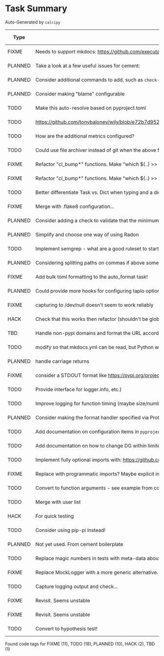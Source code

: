 # Task Summary

Auto-Generated by `calcipy`

| Type    | Comment                                                                                                     | Last Edit   | Source File                                                                                                                                                                    |
|---------|-------------------------------------------------------------------------------------------------------------|-------------|--------------------------------------------------------------------------------------------------------------------------------------------------------------------------------|
| FIXME   | Needs to support mkdocs: https://github.com/executablebooks/mdformat/issues/317                             | 2022-09-17  | [.pre-commit-config.yaml:48](https://github.com/KyleKing/calcipy/blame/b8fa0c9b86d9a034066ec0b1c25c32331138e586/.pre-commit-config.yaml#L47)                                   |
| PLANNED | Take a look at a few useful issues for cement:                                                              | 2021-12-31  | [calcipy/cli/__init__.py:3](https://github.com/KyleKing/calcipy/blame/91236083605413540509f142ff80dd7aae3fd513/calcipy/cli/__init__.py#L3)                                     |
| PLANNED | Consider additional commands to add, such as `check-for-stale-packages` or to wrap copier                   | 2022-01-17  | [calcipy/cli/main.py:29](https://github.com/KyleKing/calcipy/blame/ed231ee5dae2d65a4b6696ef795d8984e7698c47/calcipy/cli/main.py#L29)                                           |
| PLANNED | Consider making "blame" configurable                                                                        | 2022-01-17  | [calcipy/code_tag_collector.py:183](https://github.com/KyleKing/calcipy/blame/ccc2e30c4c859c416ca87585cc56324228632016/calcipy/code_tag_collector.py#L180)                     |
| TODO    | Make this auto-resolve based on pyproject.toml                                                              | 2021-10-30  | [calcipy/dev/noxfile.py:70](https://github.com/KyleKing/calcipy/blame/004df806a85aa9d1a6d0bbb5ab5b1f98ac263a3f/calcipy/dev/noxfile.py#L66)                                     |
| TODO    | https://github.com/tonybaloney/wily/blob/e72b7d95228bbe5538a072dc5d1186daa318bb03/src/wily/__main__.py#L261 | 2021-12-09  | [calcipy/dev/noxfile.py:211](https://github.com/KyleKing/calcipy/blame/16463ec8d6dcd828106df039a41ac82dc5726790/calcipy/dev/noxfile.py#L270)                                   |
| TODO    | How are the additional metrics configured?                                                                  | 2021-12-31  | [calcipy/dev/noxfile.py:223](https://github.com/KyleKing/calcipy/blame/29459cfa64e77c2ee291c522230094d84f3ad647/calcipy/dev/noxfile.py#L282)                                   |
| TODO    | Could use file archiver instead of git when the above fails?                                                | 2021-12-09  | [calcipy/dev/noxfile.py:239](https://github.com/KyleKing/calcipy/blame/16463ec8d6dcd828106df039a41ac82dc5726790/calcipy/dev/noxfile.py#L296)                                   |
| FIXME   | Refactor "cl_bump*" functions. Make "which $(..) >> /dev/null && " a function                               | 2022-01-19  | [calcipy/doit_tasks/doc.py:80](https://github.com/KyleKing/calcipy/blame/88a59195792115e9328dc418f24ab73970e0fffe/calcipy/doit_tasks/doc.py#L79)                               |
| FIXME   | Refactor "cl_bump*" functions. Make "which $(..) >> /dev/null && " a function                               | 2022-01-19  | [calcipy/doit_tasks/doc.py:100](https://github.com/KyleKing/calcipy/blame/88a59195792115e9328dc418f24ab73970e0fffe/calcipy/doit_tasks/doc.py#L99)                              |
| TODO    | Better differentiate Task vs. Dict when typing and a dictionary is expected                                 | 2022-09-15  | [calcipy/doit_tasks/doit_globals.py:37](https://github.com/KyleKing/calcipy/blame/af48411a58a6bad447c8eb2a3e07cf842bb3a3a7/calcipy/doit_tasks/doit_globals.py#L35)             |
| FIXME   | Merge with .flake8 configuration...                                                                         | 2022-09-27  | [calcipy/doit_tasks/doit_globals.py:192](https://github.com/KyleKing/calcipy/blame/800249ea39d3dc6dd2a4558b9e17ccc60d46e483/calcipy/doit_tasks/doit_globals.py#L194)           |
| PLANNED | Consider adding a check to validate that the minimum Python is above calcipy's minimum                      | 2022-09-17  | [calcipy/doit_tasks/doit_globals.py:243](https://github.com/KyleKing/calcipy/blame/ccbc5b22360b789bcdaf0068eb76373caddbeec1/calcipy/doit_tasks/doit_globals.py#L244)           |
| PLANNED | Simplify and choose one way of using Radon                                                                  | 2021-06-08  | [calcipy/doit_tasks/lint.py:160](https://github.com/KyleKing/calcipy/blame/b7f0f8d3b2a6c659511d690a1125a101c3945de8/calcipy/doit_tasks/lint.py#L153)                           |
| TODO    | Implement semgrep - what are a good ruleset to start with?                                                  | 2022-09-20  | [calcipy/doit_tasks/lint.py:202](https://github.com/KyleKing/calcipy/blame/d402123d86a72145caf9703f7890fea8622b5f4b/calcipy/doit_tasks/lint.py#L201)                           |
| PLANNED | Considering splitting paths on commas if above some maximum character length?                               | 2022-01-16  | [calcipy/doit_tasks/lint.py:243](https://github.com/KyleKing/calcipy/blame/f51fc70c2f237deef0d039c2a1f616ff1b901427/calcipy/doit_tasks/lint.py#L225)                           |
| FIXME   | Add bulk toml formatting to the auto_format task!                                                           | 2022-01-16  | [calcipy/doit_tasks/lint.py:296](https://github.com/KyleKing/calcipy/blame/f51fc70c2f237deef0d039c2a1f616ff1b901427/calcipy/doit_tasks/lint.py#L270)                           |
| PLANNED | Could provide more hooks for configuring taplo options. See:                                                | 2022-01-16  | [calcipy/doit_tasks/lint.py:310](https://github.com/KyleKing/calcipy/blame/f51fc70c2f237deef0d039c2a1f616ff1b901427/calcipy/doit_tasks/lint.py#L284)                           |
| FIXME   | capturing to /dev/null doesn't seem to work reliably                                                        | 2022-02-23  | [calcipy/doit_tasks/lint.py:313](https://github.com/KyleKing/calcipy/blame/81c0adea275d4ed227d8ca95e6d752ae54577fed/calcipy/doit_tasks/lint.py#L289)                           |
| HACK    | Check that this works then refactor (shouldn't be global)                                                   | 2021-06-11  | [calcipy/doit_tasks/packaging.py:125](https://github.com/KyleKing/calcipy/blame/bbf19e63cbe0fc891dc76d686d7e113fa15be4ab/calcipy/doit_tasks/packaging.py#L146)                 |
| TBD     | Handle non-pypi domains and format the URL accordingly (i.e. TestPyPi, etc.)                                | 2021-06-03  | [calcipy/doit_tasks/packaging.py:251](https://github.com/KyleKing/calcipy/blame/adaf2a6b09bfaa1cd4c55792fadf1ea0adeacd76/calcipy/doit_tasks/packaging.py#L157)                 |
| TODO    | modify so that mkdocs.yml can be read, but Python won't be executed...                                      | 2021-06-05  | [calcipy/file_helpers.py:58](https://github.com/KyleKing/calcipy/blame/6379b222573bd879001f6677b9dfd16f48735acc/calcipy/file_helpers.py#L57)                                   |
| PLANNED | handle carriage returns                                                                                     | 2021-10-31  | [calcipy/file_helpers.py:95](https://github.com/KyleKing/calcipy/blame/5e085724fff76d1ffb95a36ebd14448f1aa342d2/calcipy/file_helpers.py#L94)                                   |
| FIXME   | consider a STDOUT format like https://pypi.org/project/readable-log-formatter                               | 2022-09-28  | [calcipy/log_helpers.py:3](https://github.com/KyleKing/calcipy/blame/20e72a21767d7053a6b22f89d472fe5938ba6608/calcipy/log_helpers.py#L3)                                       |
| TODO    | Provide interface for logger.info, etc.)                                                                    | 2022-09-28  | [calcipy/log_helpers.py:11](https://github.com/KyleKing/calcipy/blame/20e72a21767d7053a6b22f89d472fe5938ba6608/calcipy/log_helpers.py#L11)                                     |
| TODO    | Improve logging for function timing (maybe size/number of data in arguments?)                               | 2022-09-28  | [calcipy/log_helpers.py:12](https://github.com/KyleKing/calcipy/blame/20e72a21767d7053a6b22f89d472fe5938ba6608/calcipy/log_helpers.py#L12)                                     |
| PLANNED | Consider making the format handler specified via Protocol                                                   | 2022-09-28  | [calcipy/log_helpers.py:200](https://github.com/KyleKing/calcipy/blame/20e72a21767d7053a6b22f89d472fe5938ba6608/calcipy/log_helpers.py#L193)                                   |
| TODO    | Add documentation on configuration items in `pyproject.toml`                                                | 2021-06-08  | [docs/Advanced_Configuration.md:3](https://github.com/KyleKing/calcipy/blame/d459ba077570bce60b39233c1c771359a4c14316/docs/Advanced_Configuration.md#L3)                       |
| TODO    | Add documentation on how to change DG within limited bounds (i.e. `handler_lookup` in `recipes`)            | 2021-06-08  | [docs/Advanced_Configuration.md:4](https://github.com/KyleKing/calcipy/blame/d459ba077570bce60b39233c1c771359a4c14316/docs/Advanced_Configuration.md#L4)                       |
| TODO    | Implement fully optional imports with: https://github.com/KyleKing/calcipy/issues/19#issuecomment-807886404 | 2021-12-08  | [pyproject.toml:93](https://github.com/KyleKing/calcipy/blame/561583f54114efa41dec220bba6a8fb7ae0af80b/pyproject.toml#L82)                                                     |
| FIXME   | Replace with programmatic imports? Maybe explicit imports to check backward compatibility of public API?    | 2021-05-27  | [scripts/check_imports.py:7](https://github.com/KyleKing/calcipy/blame/ac4e3e2887a77953237e498b9d1fba750be49c7e/scripts/check_imports.py#L7)                                   |
| TODO    | Convert to function arguments - see example from code_tag_collector                                         | 2022-07-25  | [sync_toml_minimums.py:21](https://github.com/KyleKing/calcipy/blame/ff8bf04d2672fabc4f3e95706d2ec023f6f85dee/sync_toml_minimums.py#L22)                                       |
| TODO    | Merge with user list                                                                                        | 2022-07-22  | [sync_toml_minimums.py:25](https://github.com/KyleKing/calcipy/blame/6f5f1ff88a93e9725272e9814966546b0a3c500c/sync_toml_minimums.py#L17)                                       |
| HACK    | For quick testing                                                                                           | 2022-07-22  | [sync_toml_minimums.py:27](https://github.com/KyleKing/calcipy/blame/6f5f1ff88a93e9725272e9814966546b0a3c500c/sync_toml_minimums.py#L19)                                       |
| TODO    | Consider using pip-pi instead!                                                                              | 2022-07-23  | [sync_toml_minimums.py:45](https://github.com/KyleKing/calcipy/blame/04cecda5422277c0f0570c6bd110b0582f2210b5/sync_toml_minimums.py#L46)                                       |
| PLANNED | Not yet used. From cement boilerplate                                                                       | 2021-12-31  | [tests/cli/test_main.py:22](https://github.com/KyleKing/calcipy/blame/21c5b446fca11d83dce8d2daedc2027c3d58b221/tests/cli/test_main.py#L22)                                     |
| TODO    | Replace magic numbers in tests with meta-data about the "test_calcipy_project"                              | 2022-02-27  | [tests/configuration.py:24](https://github.com/KyleKing/calcipy/blame/ae7a371c863f742aed94fe4c86e0b5ac0499bc2a/tests/configuration.py#L24)                                     |
| FIXME   | Replace MockLogger with a more generic alternative. See:                                                    | 2021-06-05  | [tests/test_doit_tasks/test_packaging.py:20](https://github.com/KyleKing/calcipy/blame/b0da1f50be6f40a8b083056c96b96e989449610f/tests/test_doit_tasks/test_packaging.py#L20)   |
| TODO    | Capture logging output and check...                                                                         | 2021-06-08  | [tests/test_doit_tasks/test_packaging.py:126](https://github.com/KyleKing/calcipy/blame/f5ae6a5d029efa6cbc7ad6d26f2f61c6e28427f2/tests/test_doit_tasks/test_packaging.py#L132) |
| FIXME   | Revisit. Seems unstable                                                                                     | 2022-09-27  | [tests/test_doit_tasks/test_test.py:50](https://github.com/KyleKing/calcipy/blame/4403a42fbc4b566ef70032df845fd7f7cfb08223/tests/test_doit_tasks/test_test.py#L50)             |
| FIXME   | Revisit. Seems unstable                                                                                     | 2022-09-27  | [tests/test_doit_tasks/test_test.py:58](https://github.com/KyleKing/calcipy/blame/4403a42fbc4b566ef70032df845fd7f7cfb08223/tests/test_doit_tasks/test_test.py#L58)             |
| TODO    | Convert to hypothesis test!                                                                                 | 2022-02-27  | [tests/test_dot_dict.py:11](https://github.com/KyleKing/calcipy/blame/884ff912d5716f91fc36a41be0eb492740335f24/tests/test_dot_dict.py#L9)                                      |

Found code tags for FIXME (11), TODO (18), PLANNED (10), HACK (2), TBD (1)

<!-- calcipy:skip_tags -->

